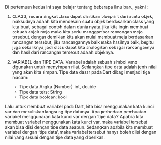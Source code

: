 Di pertemuan kedua ini saya belajar tentang beberapa ilmu baru, yakni :

1. CLASS, secara singkat class dapat diartikan blueprint dari suatu objek, maksudnya adalah kita mendesain suatu objek berdasarkan class yang kita buat, sebagai contoh dalam dunia nyata, jika kita ingin membuat sebuah objek meja maka kita perlu menggambar rancangan meja tersebut, dengan demikian kita akan mulai membuat meja berdasarkan rancangan tersebut, jika rancangannya baik maka hasilnya baik, begitu juga sebaliknya, jadi class dapat kita analogikan sebagai rancangannya dan hasil dari rancangan tersebut adalah objeknya.

2. VARIABEL dan TIPE DATA, Variabel adalah sebuah simbol yang digunakan untuk menyimpan nilai. Sedangkan tipe data adalah jenis nilai yang akan kita simpan.
Tipe data dasar pada Dart dibagi menjadi tiga macam:
    - Tipe data Angka (Number): int, double
    - Tipe data teks: String
    - Tipe data boolean: bool
    
Lalu untuk membuat variabel pada Dart, kita bisa menggunakan kata kunci var dan menuliskan langsung tipe datanya.
Apa perbedaan pembuatan variabel menggunakan kata kunci var dengan ‘tipe data’?
Apabila kita membuat variabel menggunakan kata kunci var, maka variabel tersebut akan bisa diisi dengan tipe data apapun.
Sedangkan apabila kita membuat variabel dengan ‘tipe data’, maka variabel tersebut hanya boleh diisi dengan nilai yang sesuai dengan tipe data yang diberikan.
